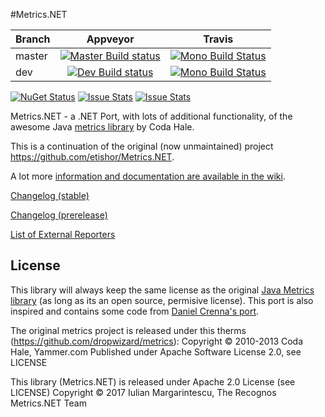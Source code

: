 #Metrics.NET

|Branch|Appveyor|Travis|
|------|:--------:|:------:|
|master|[![Master Build status](https://ci.appveyor.com/api/projects/status/me33pq0xqgpd4e7k/branch/master?svg=true)](https://ci.appveyor.com/project/hinteadan/metrics-net/branch/master)|[![Mono Build Status](https://travis-ci.org/Recognos/Metrics.NET.svg?branch=master)](https://travis-ci.org/Recognos/Metrics.NET)|
|dev   |[![Dev Build status](https://ci.appveyor.com/api/projects/status/me33pq0xqgpd4e7k/branch/dev?svg=true)](https://ci.appveyor.com/project/hinteadan/metrics-net/branch/dev)|[![Mono Build Status](https://travis-ci.org/Recognos/Metrics.NET.svg?branch=dev)](https://travis-ci.org/Recognos/Metrics.NET)|

[![NuGet Status](http://img.shields.io/nuget/v/Metrics.NET.svg)](https://www.nuget.org/packages/Metrics.NET/)
[![Issue Stats](http://www.issuestats.com/github/Recognos/Metrics.NET/badge/pr)](http://www.issuestats.com/github/Recognos/Metrics.NET)
[![Issue Stats](http://www.issuestats.com/github/Recognos/Metrics.NET/badge/issue)](http://www.issuestats.com/github/Recognos/Metrics.NET)

Metrics.NET - a .NET Port, with lots of additional functionality, of the awesome Java [metrics library](https://github.com/dropwizard/metrics) by Coda Hale.

This is a continuation of the original (now unmaintained) project https://github.com/etishor/Metrics.NET.

A lot more [information and documentation are available in the wiki](https://github.com/Recognos/Metrics.NET/wiki).

[Changelog (stable)](https://github.com/Recognos/Metrics.NET/blob/master/CHANGELOG.md)

[Changelog (prerelease)](https://github.com/Recognos/Metrics.NET/blob/dev/CHANGELOG.md)

[List of External Reporters](https://github.com/Recognos/Metrics.NET/wiki/External-Reporters)


## License
This library will always keep the same license as the original [Java Metrics library](https://github.com/dropwizard/metrics) (as long as its an open source, permisive license). This port is also inspired and contains some code from [Daniel Crenna's port](https://github.com/danielcrenna/metrics-net).

The original metrics project is released under this therms (https://github.com/dropwizard/metrics):
Copyright © 2010-2013 Coda Hale, Yammer.com
Published under Apache Software License 2.0, see LICENSE

This library (Metrics.NET) is released under Apache 2.0 License (see LICENSE) 
Copyright © 2017 Iulian Margarintescu, The Recognos Metrics.NET Team
